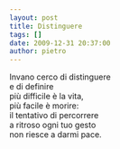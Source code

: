 ```yaml
---
layout: post
title: Distinguere
tags: []
date: 2009-12-31 20:37:00
author: pietro
---
```

Invano cerco di distinguere<br/>e di definire<br/>più difficile è la vita,<br/>più facile è morire:<br/>il tentativo di percorrere<br/>a ritroso ogni tuo gesto<br/>non riesce a darmi pace.
